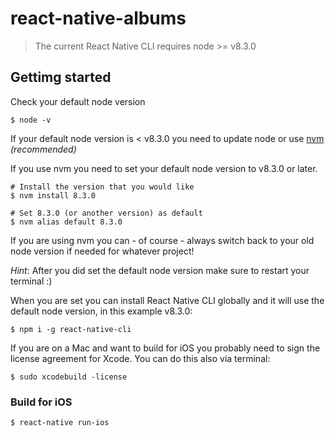 # react-native-albums

> The current React Native CLI requires node >= v8.3.0

## Gettimg started

Check your default node version

```
$ node -v
```

If your default node version is < v8.3.0 you need to update node or use
[nvm](http://dev.topheman.com/install-nvm-with-homebrew-to-use-multiple-versions-of-node-and-iojs-easily/) _(recommended)_

If you use nvm you need to set your default node version to v8.3.0 or later.

```
# Install the version that you would like
$ nvm install 8.3.0

# Set 8.3.0 (or another version) as default
$ nvm alias default 8.3.0
```

If you are using nvm you can - of course - always switch back to your old node version if needed for whatever project!

_Hint_: After you did set the default node version make sure to restart your terminal :)

When you are set you can install React Native CLI globally and it will use the default node version, in this example v8.3.0:

```
$ npm i -g react-native-cli
```

If you are on a Mac and want to build for iOS you probably need to sign the license agreement for Xcode. You can do this also via terminal:

```
$ sudo xcodebuild -license
```

### Build for iOS

```
$ react-native run-ios
```
